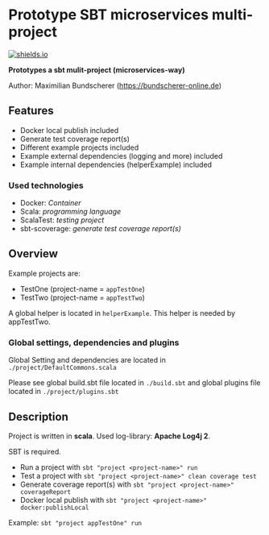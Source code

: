 # Prototype SBT microservices multi-project

[![shields.io](http://img.shields.io/badge/license-Apache2-blue.svg)](http://www.apache.org/licenses/LICENSE-2.0.txt)

**Prototypes a sbt mulit-project (microservices-way)**

Author: Maximilian Bundscherer (https://bundscherer-online.de)

## Features

- Docker local publish included
- Generate test coverage report(s)
- Different example projects included
- Example external dependencies (logging and more) included
- Example internal dependencies (helperExample) included

### Used technologies

- Docker: *Container*
- Scala: *programming language*
- ScalaTest: *testing project*
- sbt-scoverage: *generate test coverage report(s)*

## Overview

Example projects are:

- TestOne (project-name = ``appTestOne``)
- TestTwo (project-name = ``appTestTwo``)

A global helper is located in ``helperExample``. This helper is needed by appTestTwo.

### Global settings, dependencies and plugins

Global Setting and dependencies are located in ``./project/DefaultCommons.scala``

Please see global build.sbt file located in ``./build.sbt`` and global plugins file located in ``./project/plugins.sbt``

## Description

Project is written in **scala**. Used log-library: **Apache Log4j 2**.

SBT is required.

- Run a project with ``sbt "project <project-name>" run``
- Test a project with ``sbt "project <project-name>" clean coverage test``
- Generate coverage report(s) with ``sbt "project <project-name>" coverageReport``
- Docker local publish with ``sbt "project <project-name>" docker:publishLocal``

Example: ``sbt "project appTestOne" run``

